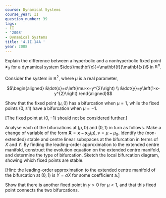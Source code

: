 ```yaml
---
course: Dynamical Systems
course_year: II
question_number: 39
tags:
- II
- '2008'
- Dynamical Systems
title: '4.II.14A '
year: 2008
---
```



Explain the difference between a hyperbolic and a nonhyperbolic fixed point $\mathbf{x}_{0}$ for a dynamical system $\dot{\mathbf{x}}=\mathbf{f}(\mathbf{x})$ in $\mathbb{R}^{n}$.

Consider the system in $\mathbb{R}^{2}$, where $\mu$ is a real parameter,

$$\begin{aligned}
&\dot{x}=x\left(\mu-x+y^{2}\right) \\
&\dot{y}=y\left(1-x-y^{2}\right)
\end{aligned}$$

Show that the fixed point $(\mu, 0)$ has a bifurcation when $\mu=1$, while the fixed points $(0, \pm 1)$ have a bifurcation when $\mu=-1$.

[The fixed point at $(0,-1)$ should not be considered further.]

Analyse each of the bifurcations at $(\mu, 0)$ and $(0,1)$ in turn as follows. Make a change of variable of the form $\mathbf{X}=\mathbf{x}-\mathbf{x}_{0}(\mu), \nu=\mu-\mu_{0}$. Identify the (non-extended) stable and centre linear subspaces at the bifurcation in terms of $X$ and $Y$. By finding the leading-order approximation to the extended centre manifold, construct the evolution equation on the extended centre manifold, and determine the type of bifurcation. Sketch the local bifurcation diagram, showing which fixed points are stable.

[Hint: the leading-order approximation to the extended centre manifold of the bifurcation at $(0,1)$ is $Y=a X$ for some coefficient a.]

Show that there is another fixed point in $y>0$ for $\mu<1$, and that this fixed point connects the two bifurcations.